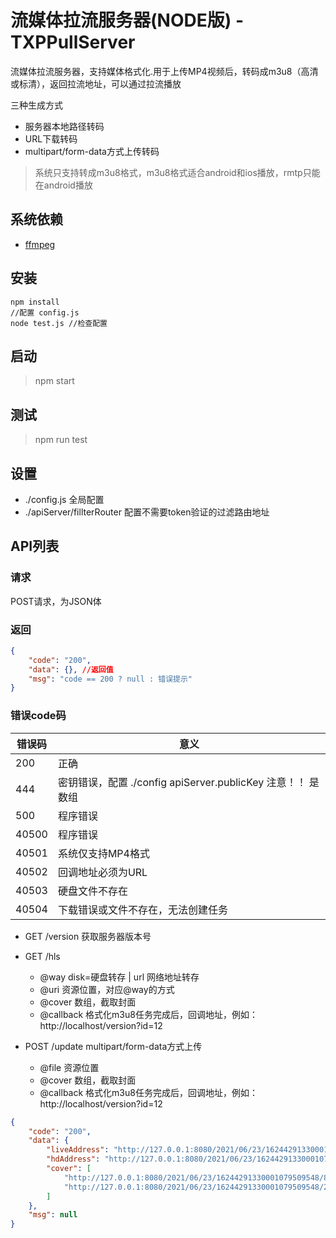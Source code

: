 # 流媒体拉流服务器(NODE版) - TXPPullServer

流媒体拉流服务器，支持媒体格式化.用于上传MP4视频后，转码成m3u8（高清或标清），返回拉流地址，可以通过拉流播放

三种生成方式
- 服务器本地路径转码
- URL下载转码
- multipart/form-data方式上传转码

> 系统只支持转成m3u8格式，m3u8格式适合android和ios播放，rmtp只能在android播放

## 系统依赖
- [ffmpeg](https://github.com/FFmpeg/FFmpeg)

## 安装

```shell
npm install
//配置 config.js
node test.js //检查配置
```

## 启动
> npm start

## 测试
> npm run test

## 设置

- ./config.js 全局配置
- ./apiServer/fillterRouter 配置不需要token验证的过滤路由地址

## API列表

### 请求

POST请求，为JSON体

### 返回
```json
{
    "code": "200",
    "data": {}, //返回值
    "msg": "code == 200 ? null : 错误提示"
}
```

### 错误code码
错误码 | 意义
---|---
200 | 正确
444 | 密钥错误，配置 ./config apiServer.publicKey 注意！！ 是数组
500 | 程序错误
40500 | 程序错误
40501 | 系统仅支持MP4格式
40502 | 回调地址必须为URL
40503 | 硬盘文件不存在
40504 | 下载错误或文件不存在，无法创建任务



- GET /version 获取服务器版本号
- GET /hls
    + @way disk=硬盘转存 | url 网络地址转存
    + @uri 资源位置，对应@way的方式
    + @cover 数组，截取封面
    + @callback 格式化m3u8任务完成后，回调地址，例如：http://localhost/version?id=12

- POST /update multipart/form-data方式上传
    + @file 资源位置
    + @cover 数组，截取封面
    + @callback 格式化m3u8任务完成后，回调地址，例如：http://localhost/version?id=12


```json
{
    "code": "200",
    "data": {
        "liveAddress": "http://127.0.0.1:8080/2021/06/23/16244291330001079509548/162442913300010795095480.m3u8",
        "hdAddress": "http://127.0.0.1:8080/2021/06/23/16244291330001079509548/162442913300010795095481.m3u8",
        "cover": [
            "http://127.0.0.1:8080/2021/06/23/16244291330001079509548/881045828.jpg",
            "http://127.0.0.1:8080/2021/06/23/16244291330001079509548/262820368.jpg"
        ]
    },
    "msg": null
}
```
